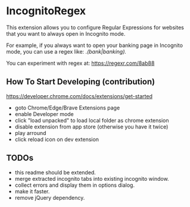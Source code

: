 # IncognitoRegex

This extension allows you to configure Regular Expressions for websites that you want to always open in Incognito mode.

For example, if you always want to open your banking page in Incognito mode, you can use a regex like: .*(bank|banking).*

You can experiment with regex at: https://regexr.com/8ab88

## How To Start Developing (contribution)

https://developer.chrome.com/docs/extensions/get-started

- goto Chrome/Edge/Brave Extensions page
- enable Developer mode
- click "load unpacked" to load local folder as chrome extension
- disable extension from app store (otherwise you have it twice)
- play arround
- click reload icon on dev extension


## TODOs
- this readme should be extended.
- merge extracted incognito tabs into existing incognito window.
- collect errors and display them in options dialog.
- make it faster.
- remove jQuery dependency.
